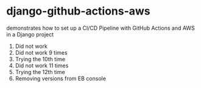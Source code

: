 # django-github-actions-aws
demonstrates how to set up a CI/CD Pipeline with GitHub Actions and AWS in a Django project
1. Did not work
2. Did not work 9 times
3. Trying the 10th time
4. Did not work 11 times
5. Trying the 12th time
6. Removing versions from EB console

